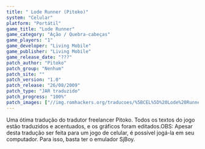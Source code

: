 ```yaml
---
title: " Lode Runner (Pitoko)"
system: "Celular"
platform: "Portátil"
game_title: "Lode Runner"
game_category: "Ação / Quebra-cabeças"
game_players: "1"
game_developer: "Living Mobile"
game_publisher: "Living Mobile"
game_release_date: "???"
patch_author: "Pitoko"
patch_group: "Nenhum"
patch_site: ""
patch_version: "1.0"
patch_release: "26/08/2009"
patch_type: "JAR traduzido"
patch_progress: "100%"
patch_images: ["//img.romhackers.org/traducoes/%5BCEL%5D%20Lode%20Runner%20-%20Pitoko%20-%201.png","//img.romhackers.org/traducoes/%5BCEL%5D%20Lode%20Runner%20-%20Pitoko%20-%202.png","//img.romhackers.org/traducoes/%5BCEL%5D%20Lode%20Runner%20-%20Pitoko%20-%203.png"]
---
```

Uma ótima tradução do tradutor freelancer Pitoko. Todos os textos do jogo estão traduzidos e acentuados, e os gráficos foram editados.OBS: Apesar desta tradução ser feita para um jogo de celular, é possível jogá-la em seu computador. Para isso, basta ter o emulador SjBoy.